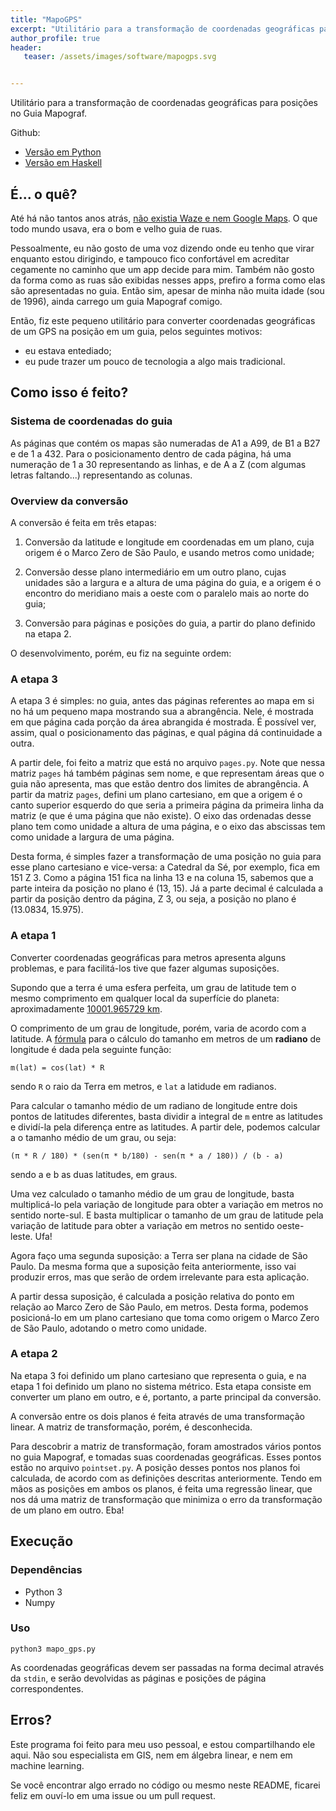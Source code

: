 ```yaml
---
title: "MapoGPS"
excerpt: "Utilitário para a transformação de coordenadas geográficas para posições no Guia Mapograf."
author_profile: true
header:
   teaser: /assets/images/software/mapogps.svg


---
```


Utilitário para a transformação de coordenadas geográficas para posições no Guia
Mapograf.

Github: 
- [Versão em Python](https://github.com/lucasoshiro/MapoGPS)
- [Versão em Haskell](https://github.com/lucasoshiro/MapoGPSHaskell)
<script src="https://cdnjs.cloudflare.com/ajax/libs/mathjs/6.2.5/math.min.js"></script>
<script src="/assets/js/mapo.js"></script>

## É... o quê?

Até há não tantos anos atrás, [não existia Waze e nem Google
Maps](https://vejasp.abril.com.br/blog/memoria/a-vida-sem-waze/). O que todo
mundo usava, era o bom e velho guia de ruas.

Pessoalmente, eu não gosto de uma voz dizendo onde eu tenho que virar enquanto
estou dirigindo, e tampouco fico confortável em acreditar cegamente no caminho
que um app decide para mim. Também não gosto da forma como as ruas são exibidas
nesses apps, prefiro a forma como elas são apresentadas no guia. Então sim,
apesar de minha não muita idade (sou de 1996), ainda carrego um guia Mapograf
comigo.

Então, fiz este pequeno utilitário para converter coordenadas geográficas de um
GPS na posição em um guia, pelos seguintes motivos:

- eu estava entediado;
- eu pude trazer um pouco de tecnologia a algo mais tradicional.

<span id="coords"></span>

## Como isso é feito?

### Sistema de coordenadas do guia

As páginas que contém os mapas são numeradas de A1 a A99, de B1 a B27 e de 1
a 432. Para o posicionamento dentro de cada página, há uma numeração de 1 a 30
representando as linhas, e de A a Z (com algumas letras faltando...)
representando as colunas.

### Overview da conversão

A conversão é feita em três etapas:

1. Conversão da latitude e longitude em coordenadas em um plano, cuja origem é o
  Marco Zero de São Paulo, e usando metros como unidade;
  
2. Conversão desse plano intermediário em um outro plano, cujas unidades são a
   largura e a altura de uma página do guia, e a origem é o encontro do
   meridiano mais a oeste com o paralelo mais ao norte do guia;
   
3. Conversão para páginas e posições do guia, a partir do plano definido na etapa
   2.
   
O desenvolvimento, porém, eu fiz na seguinte ordem:

### A etapa 3

A etapa 3 é simples: no guia, antes das páginas referentes ao mapa em si no há
um pequeno mapa mostrando sua a abrangência. Nele, é mostrada em que página cada
porção da área abrangida é mostrada. É possível ver, assim, qual o
posicionamento das páginas, e qual página dá continuidade a outra.

A partir dele, foi feito a matriz que está no arquivo ```pages.py```. Note que
nessa matriz ```pages``` há também páginas sem nome, e que representam áreas que
o guia não apresenta, mas que estão dentro dos limites de abrangência. A partir
da matriz ```pages```, defini um plano cartesiano, em que a origem é o canto
superior esquerdo do que seria a primeira página da primeira linha da matriz (e
que é uma página que não existe). O eixo das ordenadas desse plano tem como
unidade a altura de uma página, e o eixo das abscissas tem como unidade a
largura de uma página.

Desta forma, é simples fazer a transformação de uma posição no guia para esse
plano cartesiano e vice-versa: a Catedral da Sé, por exemplo, fica em 151 Z 3.
Como a página 151 fica na linha 13 e na coluna 15, sabemos que a parte inteira
da posição no plano é (13, 15). Já a parte decimal é calculada a partir da
posição dentro da página, Z 3, ou seja, a posição no plano é (13.0834, 15.975).

### A etapa 1

Converter coordenadas geográficas para metros apresenta alguns problemas, e para
facilitá-los tive que fazer algumas suposições.

Supondo que a terra é uma esfera perfeita, um grau de latitude tem o mesmo
comprimento em qualquer local da superfície do planeta: aproximadamente
[10001.965729
km](https://en.wikipedia.org/wiki/Latitude#Length_of_a_degree_of_latitude). 

O comprimento de um grau de longitude, porém, varia de acordo com a latitude.  A
[fórmula](https://gis.stackexchange.com/questions/251643/approx-distance-between-any-2-longitudes-at-a-given-latitude#answer-251684)
para o cálculo do tamanho em metros de um **radiano** de longitude é dada pela
seguinte função:

```m(lat) = cos(lat) * R```

sendo ```R``` o raio da Terra em metros, e ```lat``` a latidude em radianos.

Para calcular o tamanho médio de um radiano de longitude entre dois pontos de
latitudes diferentes, basta dividir a integral de ```m``` entre as latitudes e
dividí-la pela diferença entre as latitudes. A partir dele, podemos calcular a
o tamanho médio de um grau, ou seja:

```(π * R / 180) * (sen(π * b/180) - sen(π * a / 180)) / (b - a)```

sendo a e b as duas latitudes, em graus.

Uma vez calculado o tamanho médio de um grau de longitude, basta multiplicá-lo
pela variação de longitude para obter a variação em metros no sentido
norte-sul. E basta multiplicar o tamanho de um grau de latitude pela variação de
latitude para obter a variação em metros no sentido oeste-leste. Ufa!

Agora faço uma segunda suposição: a Terra ser plana na cidade de São Paulo. Da
mesma forma que a suposição feita anteriormente, isso vai produzir erros, mas
que serão de ordem irrelevante para esta aplicação.

A partir dessa suposição, é calculada a posição relativa do ponto em relação ao 
Marco Zero de São Paulo, em metros. Desta forma, podemos posicioná-lo em um
plano cartesiano que toma como origem o Marco Zero de São Paulo, adotando o
metro como unidade.

### A etapa 2

Na etapa 3 foi definido um plano cartesiano que representa o guia, e na etapa 1
foi definido um plano no sistema métrico. Esta etapa consiste em converter um
plano em outro, e é, portanto, a parte principal da conversão.

A conversão entre os dois planos é feita através de uma transformação linear. A
matriz de transformação, porém, é desconhecida.

Para descobrir a matriz de transformação, foram amostrados vários pontos no guia
Mapograf, e tomadas suas coordenadas geográficas. Esses pontos estão no arquivo
```pointset.py```.  A posição desses pontos nos planos foi calculada, de acordo
com as definições descritas anteriormente. Tendo em mãos as posições em ambos os
planos, é feita uma regressão linear, que nos dá uma matriz de transformação que
minimiza o erro da transformação de um plano em outro. Eba!

## Execução

### Dependências

- Python 3
- Numpy

### Uso

```python3 mapo_gps.py```

As coordenadas geográficas devem ser passadas na forma decimal através da
```stdin```, e serão devolvidas as páginas e posições de página correspondentes.

## Erros?

Este programa foi feito para meu uso pessoal, e estou compartilhando ele
aqui. Não sou especialista em GIS, nem em álgebra linear, e nem em machine
learning.

Se você encontrar algo errado no código ou mesmo neste README, ficarei feliz em
ouví-lo em uma issue ou um pull request.
